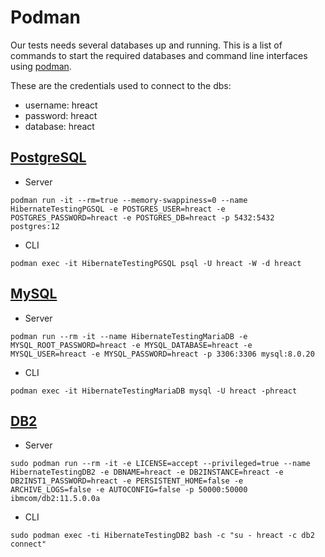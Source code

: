 # Podman

Our tests needs several databases up and running.
This is a list of commands to start the required databases and command line interfaces using [podman].

These are the credentials used to connect to the dbs:
* username: hreact
* password: hreact
* database: hreact

[podman]:https://podman.io/

## [PostgreSQL]

[PostgreSQL]:https://www.postgresql.org/

* Server
```
podman run -it --rm=true --memory-swappiness=0 --name HibernateTestingPGSQL -e POSTGRES_USER=hreact -e POSTGRES_PASSWORD=hreact -e POSTGRES_DB=hreact -p 5432:5432 postgres:12
```

* CLI
```
podman exec -it HibernateTestingPGSQL psql -U hreact -W -d hreact
```

## [MySQL]

[MySQL]:https://www.mysql.com/

* Server
```
podman run --rm -it --name HibernateTestingMariaDB -e MYSQL_ROOT_PASSWORD=hreact -e MYSQL_DATABASE=hreact -e MYSQL_USER=hreact -e MYSQL_PASSWORD=hreact -p 3306:3306 mysql:8.0.20
```

* CLI
```
podman exec -it HibernateTestingMariaDB mysql -U hreact -phreact
```

## [DB2]

[DB2]:https://www.ibm.com/analytics/db2

* Server
```
sudo podman run --rm -it -e LICENSE=accept --privileged=true --name HibernateTestingDB2 -e DBNAME=hreact -e DB2INSTANCE=hreact -e DB2INST1_PASSWORD=hreact -e PERSISTENT_HOME=false -e ARCHIVE_LOGS=false -e AUTOCONFIG=false -p 50000:50000 ibmcom/db2:11.5.0.0a
```

* CLI
```
sudo podman exec -ti HibernateTestingDB2 bash -c "su - hreact -c db2 connect"
```

